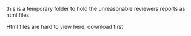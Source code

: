 this is a temporary folder to hold the unreasonable  reviewers reports as html files


Html files are hard to view here, download first
